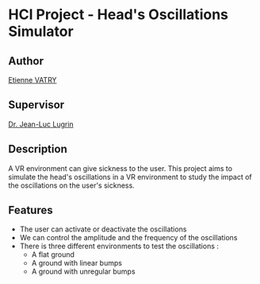 # HCI Project - Head's Oscillations Simulator

## Author
[Etienne VATRY](etienne.vatry@stud-mail.uni-wuerzburg.de)

## Supervisor
[Dr. Jean-Luc Lugrin](jean-luc.lugrin@uni-wuerzburg.de)

## Description
A VR environment can give sickness to the user. This project aims to simulate the head's oscillations in a VR environment to study the impact of the oscillations on the user's sickness.

## Features
- The user can activate or deactivate the oscillations
- We can control the amplitude and the frequency of the oscillations
- There is three different environments to test the oscillations :
  - A flat ground
  - A ground with linear bumps
  - A ground with unregular bumps